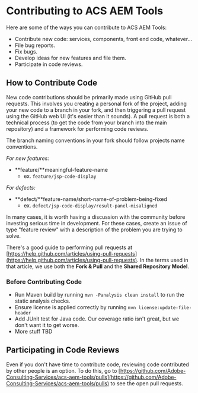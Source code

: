 # Contributing to ACS AEM Tools

Here are some of the ways you can contribute to ACS AEM Tools:

* Contribute new code: services, components, front end code, whatever…
* File bug reports.
* Fix bugs.
* Develop ideas for new features and file them.
* Participate in code reviews.

## How to Contribute Code

New code contributions should be primarily made using GitHub pull requests. This involves you creating a personal fork of the project, adding your new code to a branch in your fork, and then triggering a pull request using the GitHub web UI (it's easier than it sounds). A pull request is both a technical process (to get the code from your branch into the main repository) and a framework for performing code reviews.

The branch naming conventions in your fork should follow projects name conventions.

*For new features:*

* **feature/**meaningful-feature-name
  * ex. `feature/jsp-code-display`

*For defects:*

* **defect/**feature-name/short-name-of-problem-being-fixed
  * ex. `defect/jsp-code-display/result-panel-misaligned`

In many cases, it is worth having a discussion with the community before investing serious time in development. For these cases, create an issue of type "feature review" with a description of the problem you are trying to solve.

There's a good guide to performing pull requests at [https://help.github.com/articles/using-pull-requests](https://help.github.com/articles/using-pull-requests). In the terms used in that article, we use both the **Fork & Pull** and the **Shared Repository Model**.

### Before Contributing Code

* Run Maven build by running `mvn -Panalysis clean install` to run the static analysis checks.
* Ensure license is applied correctly by running `mvn license:update-file-header`
* Add JUnit test for Java code. Our coverage ratio isn't great, but we don't want it to get worse.
* More stuff TBD

## Participating in Code Reviews

Even if you don't have time to contribute code, reviewing code contributed by other people is an option. To do this, go to [https://github.com/Adobe-Consulting-Services/acs-aem-tools/pulls](https://github.com/Adobe-Consulting-Services/acs-aem-tools/pulls) to see the open pull requests.

